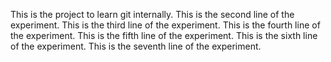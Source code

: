 This is the project to learn git internally.
This is the second line of the experiment.
This is the third line of the experiment.
This is the fourth line of the experiment.
This is the fifth line of the experiment.
This is the sixth line of the experiment.
This is the seventh line of the experiment.
